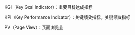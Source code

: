 <p>KGI（Key Goal Indicator）：重要目标达成指标<p>
<p>KPI（Key Performance Indicator）：关键绩效指标。关键绩效指标<p>
<p>PV（Page View）：页面浏览量<p>